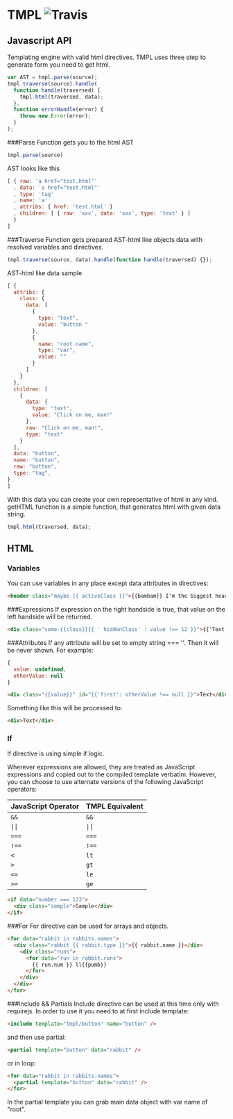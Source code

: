 # TMPL ![Travis](https://travis-ci.org/calacitizen/tmpl.svg?branch=divided)
## Javascript API
Templating engine with valid html directives. TMPL uses three step to generate form you need to get html.
```javascript
var AST = tmpl.parse(source);
tmpl.traverse(source).handle(
  function handle(traversed) {
    tmpl.html(traversed, data);
  },
  function errorHandle(error) {
    throw new Error(error);
  }
);
```
###Parse 
Function gets you to the html AST
```javascript 
tmpl.parse(source) 
``` 
AST looks like this 
```javascript
[ { raw: 'a href="test.html"'
  , data: 'a href="test.html"'
  , type: 'tag'
  , name: 'a'
  , attribs: { href: 'test.html' }
  , children: [ { raw: 'xxx', data: 'xxx', type: 'text' } ]
  }
]
```
###Traverse 
Function gets prepared AST-html like objects data with resolved variables and directives.
```javascript
tmpl.traverse(source, data).handle(function handle(traversed) {});
```
AST-html like data sample
```javascript
[ {
  attribs: {
    class: {
      data: [
        {
          type: "text",
          value: "button "
        },
        {
          name: "root.name",
          type: "var",
          value: ""
        }
      ]
    }
  },
  children: [
    {
      data: {
        type: "text",
        value: "Click on me, man!"
      },
      raw: "Click on me, man!",
      type: "text"
    }
  ],
  data: "button",
  name: "button",
  raw: "button",
  type: "tag",
}
]
```
With this data you can create your own representative of html in any kind.
getHTML function is a simple function, that generates html with given data string.
```javascript
tmpl.html(traversed, data);
```
## HTML
### Variables
You can use variables in any place except data attributes in directives:
```html
<header class="maybe {{ activeClass }}">{{bambam}} I'm the biggest header in the world</header>
```
###Expressions
If expression on the right handside is true, that value on the left handside will be returned.
```html
<div class="some-{{class}}{{ ' hiddenClass' : value !== 12 }}">{{'Text': otherValue !== false }} Text</div>
```
###Attributes
If any attribute will be set to empty string === ''. Then it will be never shown. For example:
```javascript
{
  value: undefined,
  otherValue: null
}
```
```html
<div class="{{value}}" id="{{'first': otherValue !== null }}">Text</div>
```
Something like this will be processed to:
```html
<div>Text</div>
```
### If
If directive is using simple if logic.

Wherever expressions are allowed, they are treated as JavaScript expressions and copied out to the compiled template verbatim. However, you can choose to use alternate versions of the following JavaScript operators:

JavaScript Operator | TMPL Equivalent
------------------- | -----------------
`&&`                 | `&&`
<code>&#124;&#124;</code>                | <code>&#124;&#124;</code>
`===`               | `===`
`!==`               | `!==`
`<`                 | `lt`
`>`                 | `gt`
`<=`                | `le`
`>=`                | `ge`

```html
<if data="number === 123">
  <div class="sample">Sample</div>
</if>
```
###For
For directive can be used for arrays and objects.
```html
<for data="rabbit in rabbits.names">
  <div class="rabbit {{ rabbit.type }}">{{ rabbit.name }}</div>
    <div class="runs">
      <for data="run in rabbit.runs">
        {{ run.num }} ll{{pumb}}
      </for>
    </div>
  </div>
</for>
```
###Include && Partials
Include directive can be used at this time only with requirejs. In order to use it you need to at first include template:
```html
<include template="tmpl/button" name="button" />
```
and then use partial:
```html
<partial template="button" data="rabbit" />
```
or in loop:
```html
<for data="rabbit in rabbits.names">
  <partial template="button" data="rabbit" />
</for>
```
In the partial template you can grab main data object with var name of "root".




